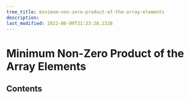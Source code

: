 ```yaml
---
tree_title: minimum-non-zero-product-of-the-array-elements
description: 
last_modified: 2022-06-09T21:23:28.2328
---
```


# Minimum Non-Zero Product of the Array Elements

## Contents
